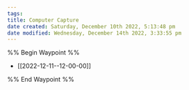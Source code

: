 ```yaml
---
tags: 
title: Computer Capture
date created: Saturday, December 10th 2022, 5:13:48 pm
date modified: Wednesday, December 14th 2022, 3:33:55 pm
---
```

%% Begin Waypoint %%
- [[2022-12-11--12-00-00]]

%% End Waypoint %%